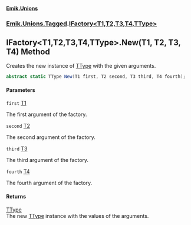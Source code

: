 #### [Emik.Unions](index.md 'index')
### [Emik.Unions.Tagged](Emik.Unions.Tagged.md 'Emik.Unions.Tagged').[IFactory&lt;T1,T2,T3,T4,TType&gt;](IFactory{T1,T2,T3,T4,TType}.md 'Emik.Unions.Tagged.IFactory<T1,T2,T3,T4,TType>')

## IFactory<T1,T2,T3,T4,TType>.New(T1, T2, T3, T4) Method

Creates the new instance of [TType](IFactory{T1,T2,T3,T4,TType}.md#Emik.Unions.Tagged.IFactory_T1,T2,T3,T4,TType_.TType 'Emik.Unions.Tagged.IFactory<T1,T2,T3,T4,TType>.TType') with the given arguments.

```csharp
abstract static TType New(T1 first, T2 second, T3 third, T4 fourth);
```
#### Parameters

<a name='Emik.Unions.Tagged.IFactory_T1,T2,T3,T4,TType_.New(T1,T2,T3,T4).first'></a>

`first` [T1](IFactory{T1,T2,T3,T4,TType}.md#Emik.Unions.Tagged.IFactory_T1,T2,T3,T4,TType_.T1 'Emik.Unions.Tagged.IFactory<T1,T2,T3,T4,TType>.T1')

The first argument of the factory.

<a name='Emik.Unions.Tagged.IFactory_T1,T2,T3,T4,TType_.New(T1,T2,T3,T4).second'></a>

`second` [T2](IFactory{T1,T2,T3,T4,TType}.md#Emik.Unions.Tagged.IFactory_T1,T2,T3,T4,TType_.T2 'Emik.Unions.Tagged.IFactory<T1,T2,T3,T4,TType>.T2')

The second argument of the factory.

<a name='Emik.Unions.Tagged.IFactory_T1,T2,T3,T4,TType_.New(T1,T2,T3,T4).third'></a>

`third` [T3](IFactory{T1,T2,T3,T4,TType}.md#Emik.Unions.Tagged.IFactory_T1,T2,T3,T4,TType_.T3 'Emik.Unions.Tagged.IFactory<T1,T2,T3,T4,TType>.T3')

The third argument of the factory.

<a name='Emik.Unions.Tagged.IFactory_T1,T2,T3,T4,TType_.New(T1,T2,T3,T4).fourth'></a>

`fourth` [T4](IFactory{T1,T2,T3,T4,TType}.md#Emik.Unions.Tagged.IFactory_T1,T2,T3,T4,TType_.T4 'Emik.Unions.Tagged.IFactory<T1,T2,T3,T4,TType>.T4')

The fourth argument of the factory.

#### Returns
[TType](IFactory{T1,T2,T3,T4,TType}.md#Emik.Unions.Tagged.IFactory_T1,T2,T3,T4,TType_.TType 'Emik.Unions.Tagged.IFactory<T1,T2,T3,T4,TType>.TType')  
The new [TType](IFactory{T1,T2,T3,T4,TType}.md#Emik.Unions.Tagged.IFactory_T1,T2,T3,T4,TType_.TType 'Emik.Unions.Tagged.IFactory<T1,T2,T3,T4,TType>.TType') instance with the values of the arguments.
